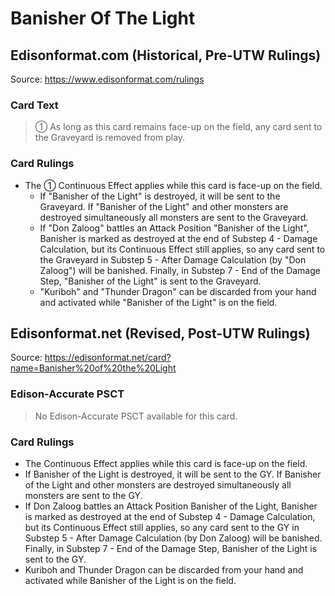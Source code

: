 # Banisher Of The Light

## Edisonformat.com (Historical, Pre-UTW Rulings)

Source: https://www.edisonformat.com/rulings

### Card Text

> ① As long as this card remains face-up on the field, any card sent to the Graveyard is removed from play.

### Card Rulings

*   The ① Continuous Effect applies while this card is face-up on the field.
    *   If "Banisher of the Light" is destroyed, it will be sent to the Graveyard. If "Banisher of the Light" and other monsters are destroyed simultaneously all monsters are sent to the Graveyard.
    *   If "Don Zaloog" battles an Attack Position "Banisher of the Light", Banisher is marked as destroyed at the end of Substep 4 - Damage Calculation, but its Continuous Effect still applies, so any card sent to the Graveyard in Substep 5 - After Damage Calculation (by "Don Zaloog") will be banished. Finally, in Substep 7 - End of the Damage Step, "Banisher of the Light" is sent to the Graveyard.
    *   "Kuriboh" and "Thunder Dragon" can be discarded from your hand and activated while "Banisher of the Light" is on the field.

## Edisonformat.net (Revised, Post-UTW Rulings)

Source: https://edisonformat.net/card?name=Banisher%20of%20the%20Light

### Edison-Accurate PSCT

> No Edison-Accurate PSCT available for this card.

### Card Rulings

*   The Continuous Effect applies while this card is face-up on the field.
*   If Banisher of the Light is destroyed, it will be sent to the GY. If Banisher of the Light and other monsters are destroyed simultaneously all monsters are sent to the GY.
*   If Don Zaloog battles an Attack Position Banisher of the Light, Banisher is marked as destroyed at the end of Substep 4 - Damage Calculation, but its Continuous Effect still applies, so any card sent to the GY in Substep 5 - After Damage Calculation (by Don Zaloog) will be banished. Finally, in Substep 7 - End of the Damage Step, Banisher of the Light is sent to the GY.
*   Kuriboh and Thunder Dragon can be discarded from your hand and activated while Banisher of the Light is on the field.
            